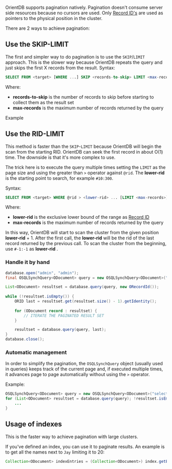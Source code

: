 OrientDB supports pagination natively. Pagination doesn't consume server side resources because no cursors are used. Only [Record ID's](Concepts.md#record-id) are used as pointers to the physical position in the cluster. 

There are 2 ways to achieve pagination:

## Use the SKIP-LIMIT

The first and simpler way to do pagination is to use the `SKIP`/`LIMIT` approach. This is the slower way because OrientDB repeats the query and just skips the first X records from the result.
Syntax:
```sql
SELECT FROM <target> [WHERE ...] SKIP <records-to-skip> LIMIT <max-records>
```
Where:
- **records-to-skip** is the number of records to skip before starting to collect them as the result set
- **max-records** is the maximum number of records returned by the query

Example
## Use the RID-LIMIT

This method is faster than the `SKIP`-`LIMIT` because OrientDB will begin the scan from the starting RID. OrientDB can seek the first record in about O(1) time. The downside is that it's more complex to use.

The trick here is to execute the query multiple times setting the `LIMIT` as the page size and using the greater than `>` operator against `@rid`. The **lower-rid** is the starting point to search, for example `#10:300`.

Syntax:
```sql
SELECT FROM <target> WHERE @rid > <lower-rid> ... [LIMIT <max-records>]
```

Where:
- **lower-rid** is the exclusive lower bound of the range as [Record ID](Concepts.md#record-id)
- **max-records** is the maximum number of records returned by the query

In this way, OrientDB will start to scan the cluster from the given position **lower-rid** + 1. After the first call, the **lower-rid** will be the rid of the last record returned by the previous call. To scan the cluster from the beginning, use `#-1:-1` as **lower-rid** .

### Handle it by hand

```java
database.open("admin", "admin");
final OSQLSynchQuery<ODocument> query = new OSQLSynchQuery<ODocument>("select from Customer where @rid > ? LIMIT 20");

List<ODocument> resultset = database.query(query, new ORecordId());
    
while (!resultset.isEmpty()) {
    ORID last = resultset.get(resultset.size() - 1).getIdentity();
    
    for (ODocument record : resultset) {
        // ITERATE THE PAGINATED RESULT SET
    }

    resultset = database.query(query, last);
}
database.close();
```

### Automatic management

In order to simplify the pagination, the `OSQLSynchQuery` object (usually used in queries) keeps track of the current page and, if executed multiple times, it advances page to page automatically without using the `>` operator.

Example:

```java
OSQLSynchQuery<ODocument> query = new OSQLSynchQuery<ODocument>("select from Customer LIMIT 20");
for (List<ODocument> resultset = database.query(query); !resultset.isEmpty(); resultset = database.query(query)) {
    ...
}
```

## Usage of indexes

This is the faster way to achieve pagination with large clusters.

If you've defined an index, you can use it to paginate results. An example is to get all the names next to `Jay` limiting it to 20:
```java
Collection<ODocument> indexEntries = (Collection<ODocument>) index.getEntriesMajor("Jay", true, 20);
```
